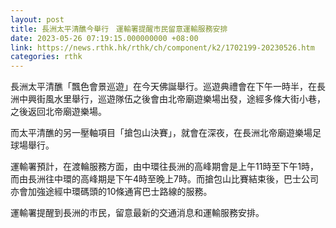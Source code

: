```yaml
---
layout: post
title: 長洲太平清醮今舉行　運輸署提醒市民留意運輸服務安排
date: 2023-05-26 07:19:15.000000000 +08:00
link: https://news.rthk.hk/rthk/ch/component/k2/1702199-20230526.htm
categories: rthk
---
```


長洲太平清醮「飄色會景巡遊」在今天佛誕舉行。巡遊典禮會在下午一時半，在長洲中興街風水里舉行，巡遊隊伍之後會由北帝廟遊樂場出發，途經多條大街小巷，之後返回北帝廟遊樂場。

而太平清醮的另一壓軸項目「搶包山決賽」，就會在深夜，在長洲北帝廟遊樂場足球場舉行。

運輸署預計，在渡輪服務方面，由中環往長洲的高峰期會是上午11時至下午1時，而由長洲往中環的高峰期是下午4時至晚上7時。而搶包山比賽結束後，巴士公司亦會加強途經中環碼頭的10條通宵巴士路線的服務。

運輸署提醒到長洲的市民，留意最新的交通消息和運輸服務安排。
